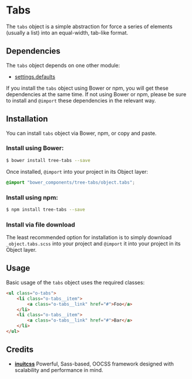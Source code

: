 # Tabs

The `tabs` object is a simple abstraction for force a series of elements
(usually a list) into an equal-width, tab-like format.

## Dependencies

The `tabs` object depends on one other module:

* [settings.defaults](https://github.com/treeframework/settings.defaults)

If you install the `tabs` object using Bower or npm, you will get these 
dependencies at the same time. If not using Bower or npm, please be sure to 
install and `@import` these dependencies in the relevant way.

## Installation

You can install `tabs` object via Bower, npm, or copy and paste.

### Install using Bower:

```sh
$ bower install tree-tabs --save
```

Once installed, `@import` into your project in its Object layer:

```scss
@import "bower_components/tree-tabs/object.tabs";
```

### Install using npm:

```sh
$ npm install tree-tabs --save
```

### Install via file download

The least recommended option for installation is to simply download
`_object.tabs.scss` into your project and `@import` it into your project in its
Object layer.

## Usage

Basic usage of the `tabs` object uses the required classes:

```html
<ul class="o-tabs">
    <li class="o-tabs__item">
        <a class="o-tabs__link" href="#">Foo</a>
    </li>
    <li class="o-tabs__item">
        <a class="o-tabs__link" href="#">Bar</a>
    </li>
</ul>
```

## Credits

* **[inuitcss](https://github.com/inuitcss)** Powerful, Sass-based, OOCSS
framework designed with scalability and performance in mind.
